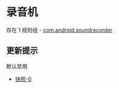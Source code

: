 # 录音机

存在 1 规则组 - [com.android.soundrecorder](/src/apps/com.android.soundrecorder.ts)

## 更新提示

默认禁用

- [快照-0](https://i.gkd.li/import/14140552)
